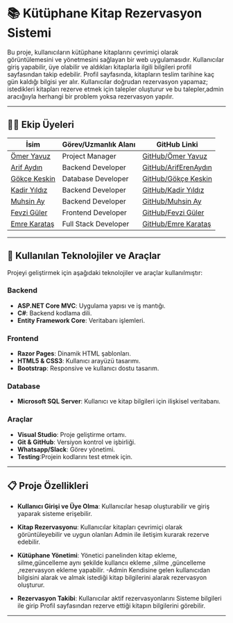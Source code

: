 # 📚 Kütüphane Kitap Rezervasyon Sistemi

Bu proje, kullanıcıların kütüphane kitaplarını çevrimiçi olarak görüntülemesini ve yönetmesini sağlayan bir web uygulamasıdır. Kullanıcılar giriş yapabilir, üye olabilir ve aldıkları kitaplarla ilgili bilgileri profil sayfasından takip edebilir. Profil sayfasında, kitapların teslim tarihine kaç gün kaldığı bilgisi yer alır. Kullanıcılar doğrudan rezervasyon yapamaz; istedikleri kitapları rezerve etmek için talepler oluşturur ve bu talepler,admin aracığııyla herhangi bir problem yoksa rezervasyon yapılır.

---

## 👨‍💻 Ekip Üyeleri

| İsim               | Görev/Uzmanlık Alanı          | GitHub Linki                                    |
|--------------------|------------------------------|------------------------------------------------|
| [Ömer Yavuz](#)    | Project Manager              | [GitHub/Ömer Yavuz](https://github.com/omtekyav) |
| [Arif Aydın](#)    | Backend Developer            | [GitHub/ArifErenAydın](https://github.com/ArifErenAydin-code)   |
| [Gökçe Keskin](#)  | Database Developer           | [GitHub/Gökçe Keskin](https://github.com/skyceeee) |
| [Kadir Yıldız](#)  | Backend Developer            | [GitHub/Kadir Yıldız](https://github.com/kdryldzz)  |
| [Muhsin Ay](#)     | Backend Developer            | [GitHub/Muhsin Ay](https://github.com/mhsnayy)  |
| [Fevzi Güler](#)   | Frontend Developer           | [GitHub/Fevzi Güler](https://github.com/FevziG)   |
| [Emre Karataş](#)  | Full Stack Developer         | [GitHub/Emre Karataş](https://github.com/01YunusKaratas) |




---

## 🚀 Kullanılan Teknolojiler ve Araçlar

Projeyi geliştirmek için aşağıdaki teknolojiler ve araçlar kullanılmıştır:

### Backend
- **ASP.NET Core MVC**: Uygulama yapısı ve iş mantığı.
- **C#**: Backend kodlama dili.
- **Entity Framework Core**: Veritabanı işlemleri.

### Frontend
- **Razor Pages**: Dinamik HTML şablonları.
- **HTML5 & CSS3**: Kullanıcı arayüzü tasarımı.
- **Bootstrap**: Responsive ve kullanıcı dostu tasarım.

### Database
- **Microsoft SQL Server**: Kullanıcı ve kitap bilgileri için ilişkisel veritabanı.

### Araçlar
- **Visual Studio**: Proje geliştirme ortamı.
- **Git & GitHub**: Versiyon kontrol ve işbirliği.
- **Whatsapp/Slack**: Görev yönetimi.
- **Testing**:Projein kodlarını test etmek için.

---

## 📋 Proje Özellikleri

- **Kullanıcı Girişi ve Üye Olma**: 
  Kullanıcılar hesap oluşturabilir ve giriş yaparak sisteme erişebilir.
  
- **Kitap Rezervasyonu**:
  Kullanıcılar kitapları çevrimiçi olarak görüntüleyebilir ve uygun olanları Admin ile iletişim kurarak rezerve edebilir.

- **Kütüphane Yönetimi**:
  Yönetici panelinden kitap ekleme, silme,güncelleme aynı şekilde kullancıı ekleme ,silme ,güncelleme ,rezervasyon ekleme yapabilir.
  -Admin Kendisine gelen kullanıcıdan bilgisini alarak ve almak istediği kitap bilgilerini alarak rezervasyon oluşturur.
  

- **Rezervasyon Takibi**:
  Kullanıcılar aktif rezervasyonlarını Sisteme bilgileri ile girip Profil sayfasından rezerve ettiği kitapın bilgilerini görebilir.

---


